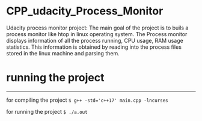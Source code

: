 # CPP_udacity_Process_Monitor
Udacity process monitor project: The main goal of the project is to buils a process monitor like htop in linux operating system. The Process monitor displays information of all the process running, CPU usage, RAM usage statistics. This information is obtained by reading into the process files stored in the linux machine and parsing them.

# running the project
-------------------
for compiling the project
`$ g++ -std='c++17' main.cpp -lncurses`

for running the project
`$ ./a.out`

